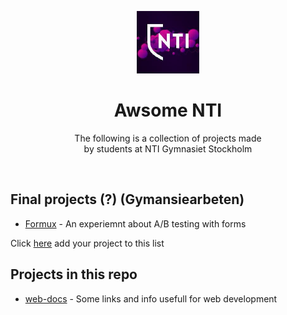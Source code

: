 <p align="center">
    <img src="logo.jpeg" alt="Logga" width="100px"/>
</p>
<h1 align="center">Awsome NTI</h1>
<p align="center">The following is a collection of projects made <br/> by students at NTI Gymnasiet Stockholm</p>

<br/>

## Final projects (?) (Gymansiearbeten)
- [Formux](https://github.com/formux-dev/info) - An experiemnt about A/B testing with forms

Click [here](https://github.com/nti-stockholm/awesome-nti-stockholm/issues/new?assignees=alvarlagerlof&labels=new+project&template=new-project.md&title=I+want+to+add+my+project+to+the+list) add your project to this list


## Projects in this repo
- [web-docs](https://github.com/NTI-Gymnasiet-Stockholm/web-docs) - Some links and info usefull for web development
